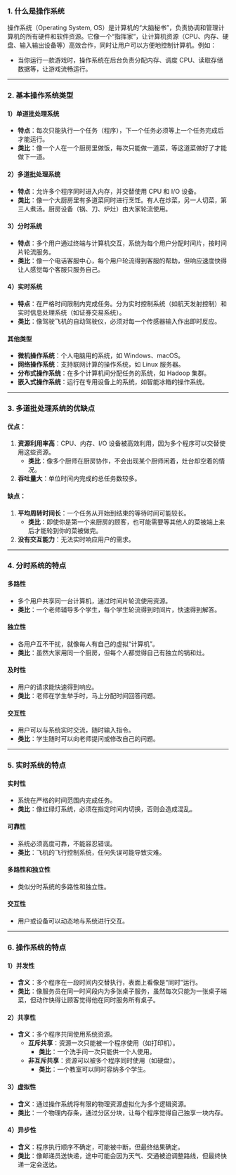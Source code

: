 ### **1. 什么是操作系统**
操作系统（Operating System, OS）是计算机的“大脑秘书”，负责协调和管理计算机的所有硬件和软件资源。它像一个“指挥家”，让计算机资源（CPU、内存、硬盘、输入输出设备等）高效合作，同时让用户可以方便地控制计算机。例如：
- 当你运行一款游戏时，操作系统在后台负责分配内存、调度 CPU、读取存储数据等，让游戏流畅运行。

---

### **2. 基本操作系统类型**

#### **1）单道批处理系统**
- **特点**：每次只能执行一个任务（程序），下一个任务必须等上一个任务完成后才能运行。
- **类比**：像一个人在一个厨房里做饭，每次只能做一道菜，等这道菜做好了才能做下一道。

#### **2）多道批处理系统**
- **特点**：允许多个程序同时进入内存，并交替使用 CPU 和 I/O 设备。
- **类比**：像一个大厨房里有多道菜同时进行烹饪。有人在炒菜，另一人切菜，第三人煮汤。厨房设备（锅、刀、炉灶）由大家轮流使用。

#### **3）分时系统**
- **特点**：多个用户通过终端与计算机交互，系统为每个用户分配时间片，按时间片轮流服务。
- **类比**：像一个电话客服中心，每个用户轮流得到客服的帮助，但响应速度快得让人感觉每个客服只服务自己。

#### **4）实时系统**
- **特点**：在严格时间限制内完成任务。分为实时控制系统（如航天发射控制）和实时信息处理系统（如证券交易系统）。
- **类比**：像驾驶飞机的自动驾驶仪，必须对每一个传感器输入作出即时反应。

#### **其他类型**
- **微机操作系统**：个人电脑用的系统，如 Windows、macOS。
- **网络操作系统**：支持联网计算的操作系统，如 Linux 服务器。
- **分布式操作系统**：在多个计算机间分配任务的系统，如 Hadoop 集群。
- **嵌入式操作系统**：运行在专用设备上的系统，如智能冰箱的操作系统。

---

### **3. 多道批处理系统的优缺点**

#### **优点**：
1. **资源利用率高**：CPU、内存、I/O 设备被高效利用，因为多个程序可以交替使用这些资源。
   - **类比**：像多个厨师在厨房协作，不会出现某个厨师闲着，灶台却空着的情况。
2. **吞吐量大**：单位时间内完成的总任务数较多。

#### **缺点**：
1. **平均周转时间长**：一个任务从开始到结束的等待时间可能较长。
   - **类比**：即使你是第一个来厨房的顾客，也可能需要等其他人的菜被端上来后才能轮到你的菜被做完。
2. **没有交互能力**：无法实时响应用户的需求。

---

### **4. 分时系统的特点**

#### **多路性**
- 多个用户共享同一台计算机，通过时间片轮流使用资源。
- **类比**：一个老师辅导多个学生，每个学生轮流得到时间片，快速得到解答。

#### **独立性**
- 各用户互不干扰，就像每人有自己的虚拟“计算机”。
- **类比**：虽然大家用同一个厨房，但每个人都觉得自己有独立的锅和灶。

#### **及时性**
- 用户的请求能快速得到响应。
- **类比**：老师在学生举手时，马上分配时间回答问题。

#### **交互性**
- 用户可以与系统实时交流，随时输入指令。
- **类比**：学生随时可以向老师提问或修改自己的问题。

---

### **5. 实时系统的特点**

#### **实时性**
- 系统在严格的时间范围内完成任务。
- **类比**：像红绿灯系统，必须在指定时间内切换，否则会造成混乱。

#### **可靠性**
- 系统必须高度可靠，不能容忍错误。
- **类比**：飞机的飞行控制系统，任何失误可能导致灾难。

#### **多路性和独立性**
- 类似分时系统的多路性和独立性。

#### **交互性**
- 用户或设备可以动态地与系统进行交互。

---

### **6. 操作系统的特点**

#### **1）并发性**
- **含义**：多个程序在一段时间内交替执行，表面上看像是“同时”运行。
- **类比**：像服务员在同一时间段内为多张桌子服务，虽然每次只能为一张桌子端菜，但动作快得让顾客觉得他在同时服务所有桌子。

#### **2）共享性**
- **含义**：多个程序共同使用系统资源。
   - **互斥共享**：资源一次只能被一个程序使用（如打印机）。
     - **类比**：一个洗手间一次只能供一个人使用。
   - **非互斥共享**：资源可以被多个程序同时使用（如硬盘）。
     - **类比**：一个教室可以同时容纳多个学生。

#### **3）虚拟性**
- **含义**：通过操作系统将有限的物理资源虚拟化为多个逻辑资源。
- **类比**：一个物理内存条，通过分区分块，让每个程序觉得自己独享一块内存。

#### **4）异步性**
- **含义**：程序执行顺序不确定，可能被中断，但最终结果确定。
- **类比**：像邮递员送快递，途中可能会因为天气、交通被迫调整路线，但最终快递一定会送达。



